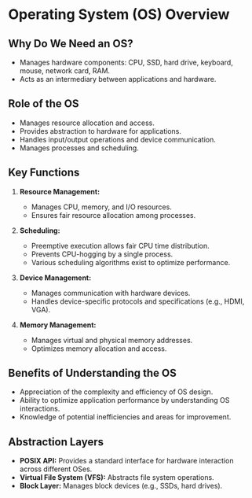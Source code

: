 
# Operating System (OS) Overview

## Why Do We Need an OS?

- Manages hardware components: CPU, SSD, hard drive, keyboard, mouse, network card, RAM.
- Acts as an intermediary between applications and hardware.

## Role of the OS

- Manages resource allocation and access.
- Provides abstraction to hardware for applications.
- Handles input/output operations and device communication.
- Manages processes and scheduling.

## Key Functions

1. **Resource Management:**
   - Manages CPU, memory, and I/O resources.
   - Ensures fair resource allocation among processes.

2. **Scheduling:**
   - Preemptive execution allows fair CPU time distribution.
   - Prevents CPU-hogging by a single process.
   - Various scheduling algorithms exist to optimize performance.

3. **Device Management:**
   - Manages communication with hardware devices.
   - Handles device-specific protocols and specifications (e.g., HDMI, VGA).

4. **Memory Management:**
   - Manages virtual and physical memory addresses.
   - Optimizes memory allocation and access.

## Benefits of Understanding the OS

- Appreciation of the complexity and efficiency of OS design.
- Ability to optimize application performance by understanding OS interactions.
- Knowledge of potential inefficiencies and areas for improvement.

## Abstraction Layers

- **POSIX API:** Provides a standard interface for hardware interaction across different OSes.
- **Virtual File System (VFS):** Abstracts file system operations.
- **Block Layer:** Manages block devices (e.g., SSDs, hard drives).
